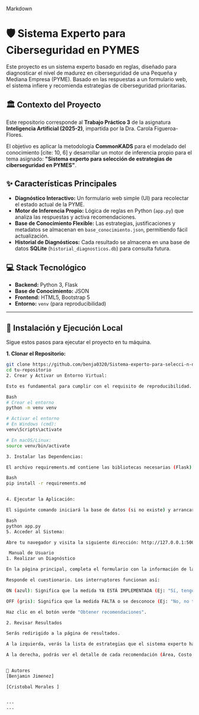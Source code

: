 Markdown
# 🛡️ Sistema Experto para Ciberseguridad en PYMES

Este proyecto es un sistema experto basado en reglas, diseñado para diagnosticar el nivel de madurez en ciberseguridad de una Pequeña y Mediana Empresa (PYME). Basado en las respuestas a un formulario web, el sistema infiere y recomienda estrategias de ciberseguridad prioritarias.

## 🏛️ Contexto del Proyecto

Este repositorio corresponde al **Trabajo Práctico 3**  de la asignatura **Inteligencia Artificial (2025-2)**, impartida por la Dra. Carola Figueroa-Flores.

El objetivo es aplicar la metodología **CommonKADS** para el modelado del conocimiento [cite: 10, 6] y desarrollar un motor de inferencia propio para el tema asignado: **"Sistema experto para selección de estrategias de ciberseguridad en PYMES"**.

## ✨ Características Principales

* **Diagnóstico Interactivo:** Un formulario web simple (UI) para recolectar el estado actual de la PYME.
* **Motor de Inferencia Propio:** Lógica de reglas en Python (`app.py`) que analiza las respuestas y activa recomendaciones.
* **Base de Conocimiento Flexible:** Las estrategias, justificaciones y metadatos se almacenan en `base_conocimiento.json`, permitiendo fácil actualización.
* **Historial de Diagnósticos:** Cada resultado se almacena en una base de datos **SQLite** (`historial_diagnosticos.db`) para consulta futura.


## 💻 Stack Tecnológico

* **Backend:** Python 3, Flask
* **Base de Conocimiento:** JSON
* **Frontend:** HTML5, Bootstrap 5
* **Entorno:** `venv` (para reproducibilidad) 

---

## 🚀 Instalación y Ejecución Local

Sigue estos pasos para ejecutar el proyecto en tu máquina.

**1. Clonar el Repositorio:**

```bash
git clone https://github.com/benja0320/Sistema-experto-para-selecci-n-de-estrategias-de-ciberseguridad-en-PYMES.git
cd tu-repositorio
2. Crear y Activar un Entorno Virtual:

Esto es fundamental para cumplir con el requisito de reproducibilidad.

Bash
# Crear el entorno
python -m venv venv

# Activar el entorno
# En Windows (cmd):
venv\Scripts\activate

# En macOS/Linux:
source venv/bin/activate

3. Instalar las Dependencias:

El archivo requirements.md contiene las bibliotecas necesarias (Flask).

Bash
pip install -r requirements.md


4. Ejecutar la Aplicación:

El siguinte comando iniciará la base de datos (si no existe) y arrancará el servidor web de Flask.

Bash
python app.py
5. Acceder al Sistema:

Abre tu navegador y visita la siguiente dirección: http://127.0.0.1:5000

 Manual de Usuario
1. Realizar un Diagnóstico

En la página principal, completa el formulario con la información de la PYME (Tamaño, Sector, etc.).

Responde el cuestionario. Los interruptores funcionan así:

ON (azul): Significa que la medida YA ESTÁ IMPLEMENTADA (Ej: "Sí, tengo MFA").

OFF (gris): Significa que la medida FALTA o se desconoce (Ej: "No, no tengo backups").

Haz clic en el botón verde "Obtener recomendaciones".

2. Revisar Resultados

Serás redirigido a la página de resultados.

A la izquierda, verás la lista de estrategias que el sistema experto ha inferido para ti (Ej: "Política de Backups 3-2-1").

A la derecha, podrás ver el detalle de cada recomendación (Área, Costo, Impacto y Justificación).


👥 Autores
[Benjamin Jimenez]

[Cristobal Morales ]


---
---